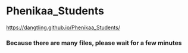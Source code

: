 # Phenikaa_Students
https://dangtling.github.io/Phenikaa_Students/
### Because there are many files, please wait for a few minutes
